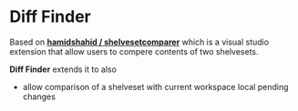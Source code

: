 # Diff Finder

Based on **[hamidshahid / shelvesetcomparer](https://github.com/hamidshahid/shelvesetcomparer)** which is a visual studio extension that allow users to compere contents of two shelvesets.

**Diff Finder** extends it to also
* allow comparison of a shelveset with current workspace local pending changes
